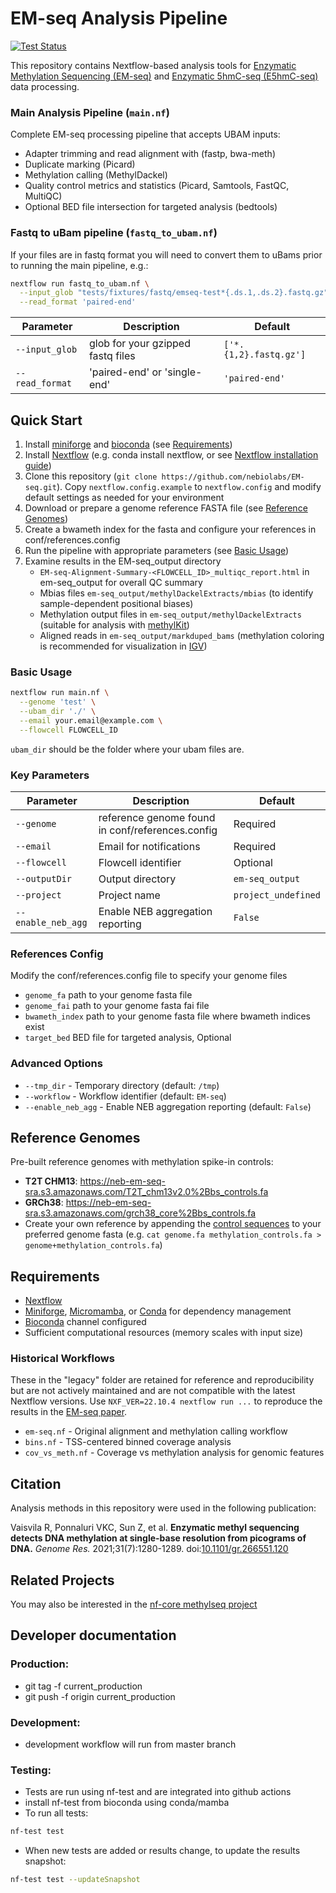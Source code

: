 # EM-seq Analysis Pipeline

[![Test Status](https://github.com/nebiolabs/EM-seq/actions/workflows/test.yml/badge.svg)](https://github.com/nebiolabs/EM-seq/actions)

This repository contains Nextflow-based analysis tools for [Enzymatic Methylation Sequencing (EM-seq)](https://www.neb.com/products/e7120-nebnext-enzymatic-methyl-seq-kit) and [Enzymatic 5hmC-seq (E5hmC-seq)](https://www.neb.com/en-us/products/e3350nebnext-enzymatic-methyl-seq-5hmc-kit) data processing.

### Main Analysis Pipeline (`main.nf`)
Complete EM-seq processing pipeline that accepts UBAM inputs:
- Adapter trimming and read alignment with (fastp, bwa-meth)
- Duplicate marking (Picard)
- Methylation calling (MethylDackel)
- Quality control metrics and statistics (Picard, Samtools, FastQC, MultiQC)
- Optional BED file intersection for targeted analysis (bedtools)

### Fastq to uBam pipeline (`fastq_to_ubam.nf`)
If your files are in fastq format you will need to convert them to uBams prior to running the main pipeline, e.g.:
```bash
nextflow run fastq_to_ubam.nf \
  --input_glob "tests/fixtures/fastq/emseq-test*{.ds.1,.ds.2}.fastq.gz" \
  --read_format 'paired-end'
```
| Parameter | Description | Default |
|-----------|-------------|---------|
| `--input_glob` | glob for your gzipped fastq files | `['*.{1,2}.fastq.gz']` |
| `--read_format` | 'paired-end' or 'single-end' | `'paired-end'` |

## Quick Start
1. Install [miniforge](https://conda-forge.org/download/) and [bioconda](https://bioconda.github.io/) (see [Requirements](<README#Requirements>))
2. Install [Nextflow](https://www.nextflow.io/) (e.g. conda install nextflow, or see [Nextflow installation guide](https://www.nextflow.io/docs/latest/getstarted.html#installation))
3. Clone this repository (`git clone https://github.com/nebiolabs/EM-seq.git`). Copy `nextflow.config.example` to `nextflow.config` and modify default settings as needed for your environment
4. Download or prepare a genome reference FASTA file (see [Reference Genomes](<README#Reference Genomes>))
5. Create a bwameth index for the fasta and configure your references in conf/references.config
6. Run the pipeline with appropriate parameters (see [Basic Usage](<README#Basic Usage>))
7. Examine results in the EM-seq_output directory
   - `EM-seq-Alignment-Summary-<FLOWCELL_ID>_multiqc_report.html` in em-seq_output for overall QC summary
   - Mbias files `em-seq_output/methylDackelExtracts/mbias` (to identify sample-dependent positional biases)
   - Methylation output files in `em-seq_output/methylDackelExtracts` (suitable for analysis with [methylKit](https://bioconductor.org/packages/release/bioc/html/methylKit.html))
   - Aligned reads in `em-seq_output/markduped_bams` (methylation coloring is recommended for visualization in [IGV](https://igv.org/doc/desktop/#UserGuide/tracks/alignments/bisulfite_sequencing/))

### Basic Usage
```bash
nextflow run main.nf \
  --genome 'test' \
  --ubam_dir './' \
  --email your.email@example.com \
  --flowcell FLOWCELL_ID
```
`ubam_dir` should be the folder where your ubam files are.

### Key Parameters
| Parameter | Description | Default |
|-----------|-------------|---------|
| `--genome` | reference genome found in conf/references.config | Required |
| `--email` | Email for notifications | Required |
| `--flowcell` | Flowcell identifier | Optional |
| `--outputDir` | Output directory | `em-seq_output` |
| `--project` | Project name | `project_undefined` |
| `--enable_neb_agg` | Enable NEB aggregation reporting | `False` |

### References Config

Modify the conf/references.config file to specify your genome files
- `genome_fa` path to your genome fasta file 
- `genome_fai` path to your genome fasta fai file 
- `bwameth_index` path to your genome fasta file where bwameth indices exist 
- `target_bed` BED file for targeted analysis, Optional 

### Advanced Options
- `--tmp_dir` - Temporary directory (default: `/tmp`)
- `--workflow` - Workflow identifier (default: `EM-seq`)
- `--enable_neb_agg` - Enable NEB aggregation reporting (default: `False`)


## Reference Genomes
Pre-built reference genomes with methylation spike-in controls:
- **T2T CHM13**: https://neb-em-seq-sra.s3.amazonaws.com/T2T_chm13v2.0%2Bbs_controls.fa
- **GRCh38**: https://neb-em-seq-sra.s3.amazonaws.com/grch38_core%2Bbs_controls.fa
- Create your own reference by appending the [control sequences](methylation_controls.fa) to your preferred genome fasta (e.g. `cat genome.fa methylation_controls.fa > genome+methylation_controls.fa`)

## Requirements
- [Nextflow](https://www.nextflow.io/)
- [Miniforge](https://conda-forge.org/download/), [Micromamba](https://mamba.readthedocs.io/en/latest/installation/micromamba-installation.html), or [Conda](https://docs.conda.io/projects/conda/en/stable/) for dependency management
- [Bioconda](https://bioconda.github.io/) channel configured
- Sufficient computational resources (memory scales with input size)

### Historical Workflows
These in the "legacy" folder are retained for reference and reproducibility but are not actively maintained and are not compatible with the latest Nextflow versions. Use `NXF_VER=22.10.4 nextflow run ...` to reproduce the results in the [EM-seq paper](README#Citation).
- `em-seq.nf` - Original alignment and methylation calling workflow
- `bins.nf` - TSS-centered binned coverage analysis
- `cov_vs_meth.nf` - Coverage vs methylation analysis for genomic features

## Citation
Analysis methods in this repository were used in the following publication:

Vaisvila R, Ponnaluri VKC, Sun Z, et al. **Enzymatic methyl sequencing detects DNA methylation at single-base resolution from picograms of DNA.** *Genome Res.* 2021;31(7):1280-1289. doi:[10.1101/gr.266551.120](https://doi.org/10.1101/gr.266551.120)

## Related Projects
You may also be interested in the [nf-core methylseq project](https://nf-co.re/methylseq/2.5.0)

## Developer documentation
### Production:
 - git tag -f current_production
 - git push -f origin current_production

 ### Development:
 - development workflow will run from master branch

 ### Testing:
 - Tests are run using nf-test and are integrated into github actions
 - install nf-test from bioconda using conda/mamba
 - To run all tests:
 ```bash
nf-test test
```
- When new tests are added or results change, to update the results snapshot:
```bash
nf-test test --updateSnapshot
```

